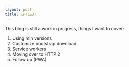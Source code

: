 ```yaml
---
layout: post
title: الصداقة
---
```


This blog is still a work in progress, things I want to cover:

1. Using min versions
2. Customize bootstrap download
3. Service workers
4. Moving over to HTTP 2
5. Follow up (PWA)